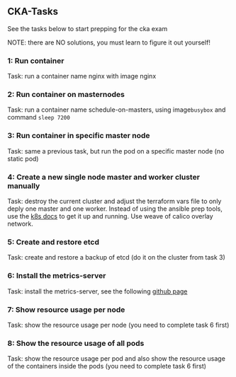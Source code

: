 ## CKA-Tasks
See the tasks below to start prepping for the cka exam

NOTE: there are NO solutions, you must learn to figure it out yourself!

### 1: Run container
Task: run a container name nginx with image nginx

### 2: Run container on masternodes
Task: run a container name schedule-on-masters, using image```busybox``` and command ```sleep 7200```

### 3: Run container in specific master node
Task: same a previous task, but run the pod on a specific master node (no static pod)

### 4: Create a new single node master and worker cluster manually
Task: destroy the current cluster and adjust the terraform vars file to only deply one master and one worker. Instead of using the ansible prep tools, use the [k8s docs](https://kubernetes.io/docs/setup/production-environment/tools/kubeadm/) to get it up and running. Use weave of calico overlay network.

### 5: Create and restore etcd
Task: create and restore a backup of etcd (do it on the cluster from task 3)

### 6: Install the metrics-server
Task: install the metrics-server, see the following [github page](https://github.com/kubernetes-sigs/metrics-server)

### 7: Show resource usage per node
Task: show the resource usage per node (you need to complete task 6 first)

### 8: Show the resource usage of all pods
Task: show the resource usage per pod and also show the resource usage of the containers inside the pods (you need to complete task 6 first)
